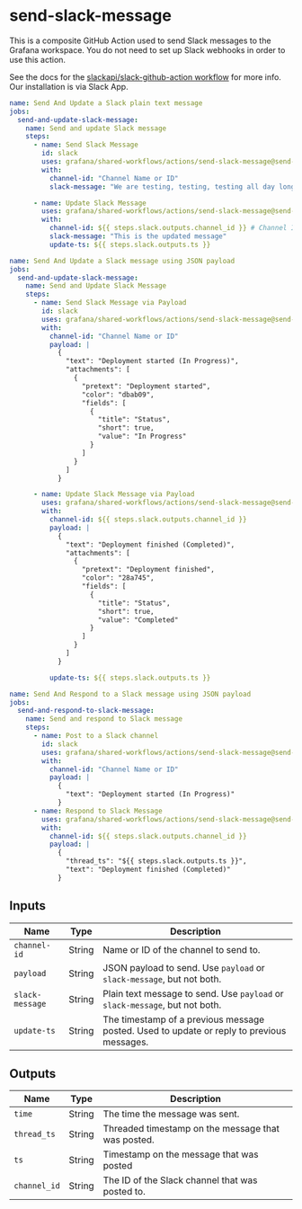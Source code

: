 # send-slack-message

This is a composite GitHub Action used to send Slack messages to the Grafana workspace.
You do not need to set up Slack webhooks in order to use this action.

See the docs for the [slackapi/slack-github-action workflow](https://github.com/slackapi/slack-github-action/blob/main/README.md#technique-2-slack-app) for more info. Our installation is via Slack App.

<!-- x-release-please-start-version -->

```yaml
name: Send And Update a Slack plain text message
jobs:
  send-and-update-slack-message:
    name: Send and update Slack message
    steps:
      - name: Send Slack Message
        id: slack
        uses: grafana/shared-workflows/actions/send-slack-message@send-slack-message-v1.0.0
        with:
          channel-id: "Channel Name or ID"
          slack-message: "We are testing, testing, testing all day long"

      - name: Update Slack Message
        uses: grafana/shared-workflows/actions/send-slack-message@send-slack-message-v1.0.0
        with:
          channel-id: ${{ steps.slack.outputs.channel_id }} # Channel ID is required when updating a message
          slack-message: "This is the updated message"
          update-ts: ${{ steps.slack.outputs.ts }}
```

```yaml
name: Send And Update a Slack message using JSON payload
jobs:
  send-and-update-slack-message:
    name: Send and Update Slack Message
    steps:
      - name: Send Slack Message via Payload
        id: slack
        uses: grafana/shared-workflows/actions/send-slack-message@send-slack-message-v1.0.0
        with:
          channel-id: "Channel Name or ID"
          payload: |
            {
              "text": "Deployment started (In Progress)",
              "attachments": [
                {
                  "pretext": "Deployment started",
                  "color": "dbab09",
                  "fields": [
                    {
                      "title": "Status",
                      "short": true,
                      "value": "In Progress"
                    }
                  ]
                }
              ]
            }

      - name: Update Slack Message via Payload
        uses: grafana/shared-workflows/actions/send-slack-message@send-slack-message-v1.0.0
        with:
          channel-id: ${{ steps.slack.outputs.channel_id }}
          payload: |
            {
              "text": "Deployment finished (Completed)",
              "attachments": [
                {
                  "pretext": "Deployment finished",
                  "color": "28a745",
                  "fields": [
                    {
                      "title": "Status",
                      "short": true,
                      "value": "Completed"
                    }
                  ]
                }
              ]
            }

          update-ts: ${{ steps.slack.outputs.ts }}
```

```yaml
name: Send And Respond to a Slack message using JSON payload
jobs:
  send-and-respond-to-slack-message:
    name: Send and respond to Slack message
    steps:
      - name: Post to a Slack channel
        id: slack
        uses: grafana/shared-workflows/actions/send-slack-message@send-slack-message-v1.0.0
        with:
          channel-id: "Channel Name or ID"
          payload: |
            {
              "text": "Deployment started (In Progress)"
            }
      - name: Respond to Slack Message
        uses: grafana/shared-workflows/actions/send-slack-message@send-slack-message-v1.0.0
        with:
          channel-id: ${{ steps.slack.outputs.channel_id }}
          payload: |
            {
              "thread_ts": "${{ steps.slack.outputs.ts }}",
              "text": "Deployment finished (Completed)"
            }
```

<!-- x-release-please-end-version -->

## Inputs

| Name            | Type   | Description                                                                               |
| --------------- | ------ | ----------------------------------------------------------------------------------------- |
| `channel-id`    | String | Name or ID of the channel to send to.                                                     |
| `payload`       | String | JSON payload to send. Use `payload` or `slack-message`, but not both.                     |
| `slack-message` | String | Plain text message to send. Use `payload` or `slack-message`, but not both.               |
| `update-ts`     | String | The timestamp of a previous message posted. Used to update or reply to previous messages. |

## Outputs

| Name         | Type   | Description                                        |
| ------------ | ------ | -------------------------------------------------- |
| `time`       | String | The time the message was sent.                     |
| `thread_ts`  | String | Threaded timestamp on the message that was posted. |
| `ts`         | String | Timestamp on the message that was posted           |
| `channel_id` | String | The ID of the Slack channel that was posted to.    |
